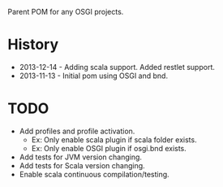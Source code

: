 Parent POM for any OSGI projects.

# History

 * 2013-12-14 - Adding scala support. Added restlet support.
 * 2013-11-13 - Initial pom using OSGI and bnd.

# TODO

 * Add profiles and profile activation.
   * Ex: Only enable scala plugin if scala folder exists.
   * Ex: Only enable OSGI plugin if osgi.bnd exists.
 * Add tests for JVM version changing.
 * Add tests for Scala version changing.
 * Enable scala continuous compilation/testing.


